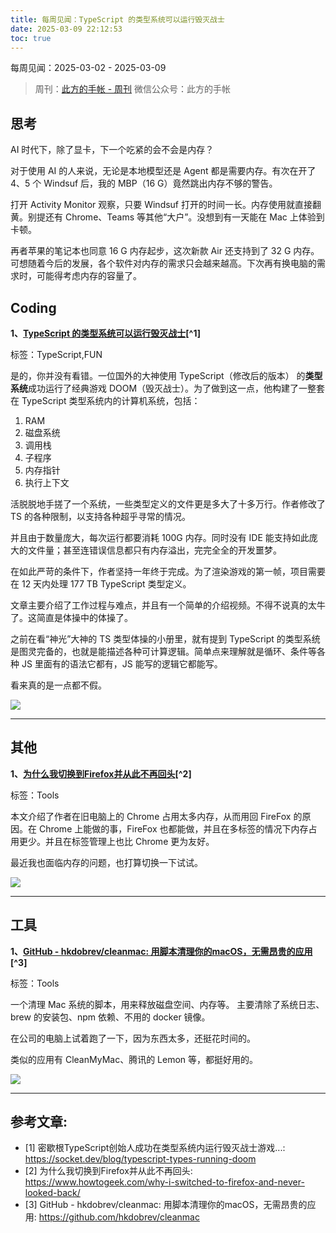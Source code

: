 ```yaml
---
title: 每周见闻：TypeScript 的类型系统可以运行毁灭战士
date: 2025-03-09 22:12:53
toc: true
---
```


每周见闻：2025-03-02 - 2025-03-09

> 周刊：[此方的手帐 - 周刊](https://konata9.github.io/weekly/)
> 微信公众号：此方的手帐

## 思考

AI 时代下，除了显卡，下一个吃紧的会不会是内存？

对于使用 AI 的人来说，无论是本地模型还是 Agent 都是需要内存。有次在开了 4、5 个 Windsuf 后，我的 MBP（16 G）竟然跳出内存不够的警告。

打开 Activity Monitor 观察，只要 Windsuf 打开的时间一长。内存使用就直接翻黄。别提还有 Chrome、Teams 等其他“大户”。没想到有一天能在 Mac 上体验到卡顿。

再者苹果的笔记本也同意 16 G 内存起步，这次新款 Air 还支持到了 32 G 内存。可想随着今后的发展，各个软件对内存的需求只会越来越高。下次再有换电脑的需求时，可能得考虑内存的容量了。

## Coding
**1、[TypeScript 的类型系统可以运行毁灭战士](https://socket.dev/blog/typescript-types-running-doom)[^1]**

标签：TypeScript,FUN

是的，你并没有看错。一位国外的大神使用 TypeScript（修改后的版本） 的**类型系统**成功运行了经典游戏 DOOM（毁灭战士）。为了做到这一点，他构建了一整套在 TypeScript 类型系统内的计算机系统，包括：
1. RAM
2. 磁盘系统
3. 调用栈
4. 子程序
5. 内存指针
6. 执行上下文

活脱脱地手搓了一个系统，一些类型定义的文件更是多大了十多万行。作者修改了 TS 的各种限制，以支持各种超乎寻常的情况。

并且由于数量庞大，每次运行都要消耗 100G 内存。同时没有 IDE 能支持如此庞大的文件量；甚至连错误信息都只有内存溢出，完完全全的开发噩梦。

在如此严苛的条件下，作者坚持一年终于完成。为了渲染游戏的第一帧，项目需要在 12 天内处理 177 TB TypeScript 类型定义。

文章主要介绍了工作过程与难点，并且有一个简单的介绍视频。不得不说真的太牛了。这简直是体操中的体操了。

之前在看“神光”大神的 TS 类型体操的小册里，就有提到
 TypeScript 的类型系统是图灵完备的，也就是能描述各种可计算逻辑。简单点来理解就是循环、条件等各种 JS 里面有的语法它都有，JS 能写的逻辑它都能写。

看来真的是一点都不假。

![](https://cdn.sanity.io/images/cgdhsj6q/production/6ef017320c7bebf0c17e1ecf78c3e6fa5d6ae623-1792x1024.webp?w=1000&fit=max&auto=format)


----

## 其他
**1、[为什么我切换到Firefox并从此不再回头](https://www.howtogeek.com/why-i-switched-to-firefox-and-never-looked-back/)[^2]**

标签：Tools

本文介绍了作者在旧电脑上的 Chrome 占用太多内存，从而用回 FireFox 的原因。在 Chrome 上能做的事，FireFox 也都能做，并且在多标签的情况下内存占用更少。并且在标签管理上也比 Chrome 更为友好。

最近我也面临内存的问题，也打算切换一下试试。

![](https://static1.howtogeekimages.com/wordpress/wp-content/uploads/2025/01/firefox-logo-at-the-center-with-fire-surrounding-the-image.jpg)


----

## 工具
**1、[GitHub - hkdobrev/cleanmac: 用脚本清理你的macOS，无需昂贵的应用](https://github.com/hkdobrev/cleanmac)[^3]**

标签：Tools

一个清理 Mac 系统的脚本，用来释放磁盘空间、内存等。
主要清除了系统日志、brew 的安装包、npm 依赖、不用的 docker 镜像。

在公司的电脑上试着跑了一下，因为东西太多，还挺花时间的。

类似的应用有 CleanMyMac、腾讯的 Lemon 等，都挺好用的。

![](https://opengraph.githubassets.com/97d72df8b6f376507d1869968b22f1e7a3e81339374942fbc28872dcd0e4bd0c/hkdobrev/cleanmac)


----

## 参考文章:
- [1] 密歇根TypeScript创始人成功在类型系统内运行毁灭战士游戏...: https://socket.dev/blog/typescript-types-running-doom
- [2] 为什么我切换到Firefox并从此不再回头: https://www.howtogeek.com/why-i-switched-to-firefox-and-never-looked-back/
- [3] GitHub - hkdobrev/cleanmac: 用脚本清理你的macOS，无需昂贵的应用: https://github.com/hkdobrev/cleanmac